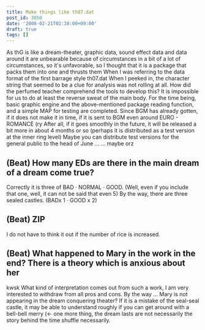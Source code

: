 ```yaml
---
title: Make things like th07.dat
post_id: 3650
date: '2008-02-21T02:38:00+09:00'
draft: true
tags: []
---
```


As thG is like a dream-theater, graphic data, sound effect data and data around it are unbearable because of circumstances in a bit of a lot of circumstances, so it's unfavorable, so I thought that it is a package that packs them into one and thrusts them When I was referring to the data format of the first barrage style th07.dat When I peeked in, the character string that seemed to be a clue for analysis was not rolling at all. How did the perfumed teacher comprehend the tools to develop this? It is impossible for us to do at least the reverse sweat of the main body. For the time being, basic graphic engine and the above-mentioned package reading function, and a simple MAP for testing are completed. Since BGM has already gotten, if it does not make it in time, if it is sent to BGM even around EURO - ROMANCE (ry After all, if it goes smoothly in the future, it will be released a bit more in about 4 months or so (perhaps it is distributed as a test version at the inner ring level) Maybe you can distribute test versions for the general public to the head of June ... ... maybe orz

## (Beat) How many EDs are there in the main dream of a dream come true?

Correctly it is three of BAD · NORMAL · GOOD. (Well, even if you include that one, well, it can not be said that even 5) By the way, there are three sealed castles. (BADx 1 · GOOD x 2)

## (Beat) ZIP

I do not have to think it out if the number of rice is increased.

## (Beat) What happened to Mary in the work in the end? There is a theory which is anxious about her

kwsk What kind of interpretation comes out from such a work, I am very interested to withdraw from all pros and cons. By the way ... Mary is not appearing in the dream conquering theater? If it is a mistake of the seal-seal castle, it may be able to understand roughly if you can get around with a bell-bell merry (← one more thing, the dream lasts are not necessarily the story behind the time shuffle necessarily.
